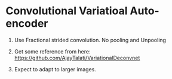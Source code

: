 # Convolutional Variatioal Auto-encoder

1. Use Fractional strided convolution. No pooling and Unpooling

2. Get some reference from here: https://github.com/AjayTalati/VariationalDeconvnet

3. Expect to adapt to larger images.
